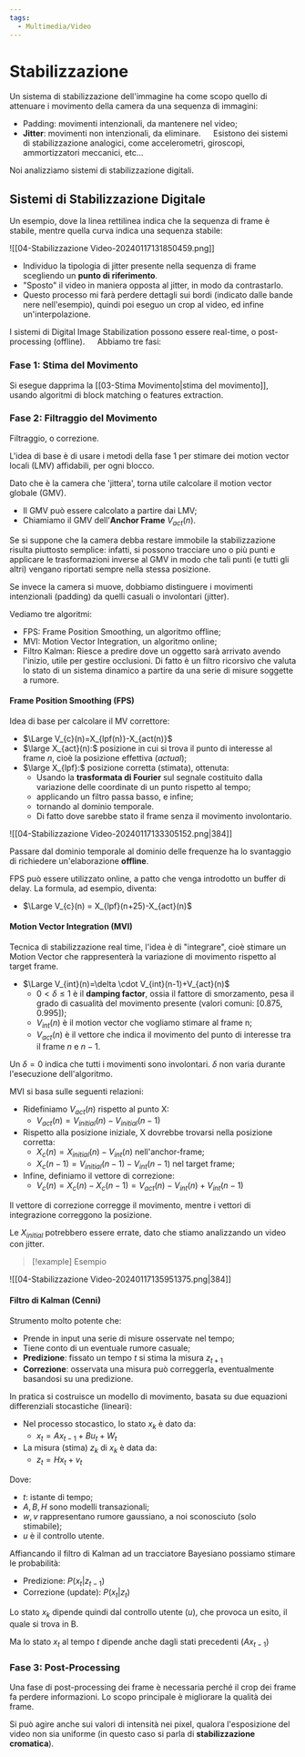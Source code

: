 ```yaml
---
tags:
  - Multimedia/Video
---
```

# Stabilizzazione

Un sistema di stabilizzazione dell'immagine ha come scopo quello di attenuare i movimento della camera da una sequenza di immagini:
- Padding: movimenti intenzionali, da mantenere nel video;
- **Jitter**: movimenti non intenzionali, da eliminare.
 
Esistono dei sistemi di stabilizzazione analogici, come accelerometri, giroscopi, ammortizzatori meccanici, etc... 

Noi analizziamo sistemi di stabilizzazione digitali.
## Sistemi di Stabilizzazione Digitale

Un esempio, dove la linea rettilinea indica che la sequenza di frame è stabile, mentre quella curva indica una sequenza stabile:

![[04-Stabilizzazione Video-20240117131850459.png]]

- Individuo la tipologia di jitter presente nella sequenza di frame scegliendo un **punto di riferimento**.
- "Sposto" il video in maniera opposta al jitter, in modo da contrastarlo.
- Questo processo mi farà perdere dettagli sui bordi (indicato dalle bande nere nell'esempio), quindi poi eseguo un crop al video, ed infine un'interpolazione.
 

I sistemi di Digital Image Stabilization possono essere real-time, o post-processing (offline).
 
Abbiamo tre fasi:

### Fase 1: Stima del Movimento

Si esegue dapprima la [[03-Stima Movimento|stima del movimento]], usando algoritmi di block matching o features extraction. 

### Fase 2: Filtraggio del Movimento

Filtraggio, o correzione. 

L'idea di base è di usare i metodi della fase 1 per stimare dei motion vector locali (LMV) affidabili, per ogni blocco. 

Dato che è la camera che 'jittera', torna utile calcolare il motion vector globale (GMV).
- Il GMV può essere calcolato a partire dai LMV;
- Chiamiamo il GMV dell'**Anchor Frame** $V_{act}(n)$.


Se si suppone che la camera debba restare immobile la stabilizzazione risulta piuttosto semplice: infatti, si possono tracciare uno o più punti e applicare le trasformazioni inverse al GMV in modo che tali punti (e tutti gli altri) vengano riportati sempre nella stessa posizione. 

Se invece la camera si muove, dobbiamo distinguere i movimenti intenzionali (padding) da quelli casuali o involontari (jitter). 

Vediamo tre algoritmi:
- FPS: Frame Position Smoothing, un algoritmo offline;
- MVI: Motion Vector Integration, un algoritmo online;
- Filtro Kalman: Riesce a predire dove un oggetto sarà arrivato avendo l'inizio, utile per gestire occlusioni. Di fatto è un filtro ricorsivo che valuta lo stato di un sistema dinamico a partire da una serie di misure soggette a rumore.

#### Frame Position Smoothing (FPS)

Idea di base per calcolare il MV correttore: 


- $\Large V_{c}(n)=X_{lpf(n)}-X_{act(n)}$
- $\large X_{act}(n):$ posizione in cui si trova il punto di interesse al frame $n$, cioè la posizione effettiva (*actual*);
- $\large X_{lpf}:$ posizione corretta (stimata), ottenuta:
	- Usando la **trasformata di Fourier** sul segnale costituito dalla variazione delle coordinate di un punto rispetto al tempo;
	- applicando un filtro passa basso, e infine;
	- tornando al dominio temporale.
	- Di fatto dove sarebbe stato il frame senza il movimento involontario.

![[04-Stabilizzazione Video-20240117133305152.png|384]]

Passare dal dominio temporale al dominio delle frequenze ha lo svantaggio di richiedere un'elaborazione **offline**. 

FPS può essere utilizzato online, a patto che venga introdotto un buffer di delay. La formula, ad esempio, diventa:

- $\Large V_{c}(n) = X_{lpf}(n+25)-X_{act}(n)$

#### Motion Vector Integration (MVI)

Tecnica di stabilizzazione real time, l'idea è di "integrare", cioè stimare un Motion Vector che rappresenterà la variazione di movimento rispetto al target frame.
- $\Large V_{int}(n)=\delta \cdot V_{int}(n-1)+V_{act}(n)$
	- $0<\delta \leq 1$ è il **damping factor**, ossia il fattore di smorzamento, pesa il grado di casualità del movimento presente (valori comuni: $[0.875,0.995]$);
	- $V_{int}(n)$ è il motion vector che vogliamo stimare al frame n;
	- $V_{act}(n)$ è il vettore che indica il movimento del punto di interesse tra il frame $n$ e $n-1$.

Un $\delta=0$ indica che tutti i movimenti sono involontari. $\delta$ non varia durante l'esecuzione dell'algoritmo.

MVI si basa sulle seguenti relazioni:

- Ridefiniamo $V_{act}(n)$ rispetto al punto X:
	- $V_{act}(n) = V_{initial}(n)-V_{initial}(n-1)$
- Rispetto alla posizione iniziale, X dovrebbe trovarsi nella posizione corretta:
	- $X_{c}(n)= X_{initial}(n)-V_{int}(n)$ nell'anchor-frame;
	- $X_{c}(n-1) = V_{initial}(n-1)-V_{int}(n-1)$ nel target frame;
- Infine, definiamo il vettore di correzione:
	- $V_{c}(n)=X_{c}(n)-X_{c}(n-1)=V_{act}(n)-V_{int}(n)+V_{int}(n-1)$

Il vettore di correzione corregge il movimento, mentre i vettori di integrazione correggono la posizione. 

Le $X_{initial}$ potrebbero essere errate, dato che stiamo analizzando un video con jitter.


> [!example] Esempio

![[04-Stabilizzazione Video-20240117135951375.png|384]]

#### Filtro di Kalman (Cenni)

Strumento molto potente che:
- Prende in input una serie di misure osservate nel tempo;
- Tiene conto di un eventuale rumore casuale;
- **Predizione**: fissato un tempo $t$ si stima la misura $z_{t+1}$
- **Correzione**: osservata una misura può correggerla, eventualmente basandosi su una predizione.

In pratica si costruisce un modello di movimento, basata su due equazioni differenziali stocastiche (lineari):

- Nel processo stocastico, lo stato $x_{k}$ è dato da:
	- $x_{t}=Ax_{t-1}+Bu_{t}+W_{t}$
- La misura (stima) $z_{k}$ di $x_{k}$ è data da:
	- $z_{t}=Hx_{t}+v_{t}$

Dove:
- $t$: istante di tempo;
- $A,B,H$ sono modelli transazionali;
- $w,v$ rappresentano rumore gaussiano, a noi sconosciuto (solo stimabile);
- $u$ è il controllo utente.

Affiancando il filtro di Kalman ad un tracciatore Bayesiano possiamo stimare le probabilità:
- Predizione: $P(x_{t}|z_{t-1})$
- Correzione (update): $P(x_{t}|z_{t})$

Lo stato $x_{k}$ dipende quindi dal controllo utente ($u$), che provoca un esito, il quale si trova in B. 

Ma lo stato $x_{t}$ al tempo $t$ dipende anche dagli stati precedenti ($Ax_{t-1}$)

### Fase 3: Post-Processing

Una fase di post-processing dei frame è necessaria perché il crop dei frame fa perdere informazioni. Lo scopo principale è migliorare la qualità dei frame. 

Si può agire anche sui valori di intensità nei pixel, qualora l'esposizione del video non sia uniforme (in questo caso si parla di **stabilizzazione cromatica**).